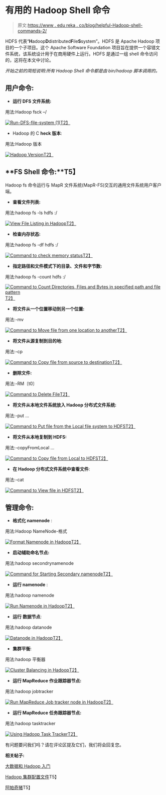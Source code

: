 # 有用的 Hadoop Shell 命令

> 原文:[https://www . edu reka . co/blog/helpful-Hadoop-shell-commands-2/](https://www.edureka.co/blog/helpful-hadoop-shell-commands-2/)

HDFS 代表“**H**adoop**D**distributed**F**ile**S**system”。HDFS 是 Apache Hadoop 项目的一个子项目。这个 Apache Software Foundation 项目旨在提供一个容错文件系统，该系统设计用于在商用硬件上运行。HDFS 是通过一组 shell 命令访问的，这将在本文中讨论。

*开始之前的简短说明:所有 Hadoop Shell 命令都是由 bin/hadoop 脚本调用的。*

## **用户命令:**

*   **运行 DFS 文件系统:**

用法:Hadoop fsck –/

[![Run-DFS-file-system (1)](../Images/552ac55721c10fcb9af78967fd9aaacb.png)T2】](https://cdn.edureka.co/blog/wp-content/uploads/2013/12/Run-DFS-file-system-1.png)

*   Hadoop 的 C **heck 版本**:

用法:Hadoop 版本

[![Hadoop Version ](../Images/0fd987a6fcdbd7b1adcd84ef1c173a13.png "Hadoop Version")T2】](https://cdn.edureka.co/blog/wp-content/uploads/2013/12/HadoopVersion-1.png)

## **FS Shell 命令:**T5】

Hadoop fs 命令运行与 MapR 文件系统(MapR-FS)交互的通用文件系统用户客户端。

*   **查看文件列表:**

用法:hadoop fs -ls hdfs :/

[![View File Listing in Hadoop](../Images/70a60b2ce9b32573707b1a8ca0320190.png "View File Listing in Hadoop")T2】](https://cdn.edureka.co/blog/wp-content/uploads/2013/12/ViewFileListing-1.png)

*   **检查内存状态:**

用法:hadoop fs -df hdfs :/

[![Command to check memory status](../Images/e4d797cd7a44c5985ee5eb1767a7dea4.png "Command to check memory status")T2】](https://www.edureka.co/blog/helpful-hadoop-shell-commands-2/)

*   **指定路径和文件模式下的目录、文件和字节数:**

用法:hadoop fs -count hdfs :/

[![Command to Count Directories, Files and Bytes in specified path and file pattern](../Images/8587299a0ec1d28a183b99d456a9440a.png "Command to Count Directories, Files and Bytes in specified path and file pattern")T2】](https://www.edureka.co/blog/helpful-hadoop-shell-commands-2/)

*   **将文件从一个位置移动到另一个位置:**

用法:-mv

[![Command to Move file from one location to another](../Images/9cb7b817a740ce3b58db68c641615c01.png "Command to Move file from one location to another")T2】](https://www.edureka.co/blog/helpful-hadoop-shell-commands-2/)

*   **将文件从源复制到目的地**:

用法:-cp

[![Command to Copy file from source to destination](../Images/eae6825a9fba7b6c1463fa798749a891.png "Command to Copy file from source to destination")T2】](https://www.edureka.co/blog/helpful-hadoop-shell-commands-2/)

*   **删除文件:**

用法:-RM〔t0〕

[![Command to Delete File](../Images/6cbd55ebb93f455766c6b9603374a67d.png "Command to Delete File")T2】](https://www.edureka.co/blog/helpful-hadoop-shell-commands-2/)

*   **将文件从本地文件系统放入 Hadoop 分布式文件系统:**

用法:-put <localsrc>…</localsrc>

[![Command to Put file from the Local file system to HDFS](../Images/55a98203cabefc820eb5f029b6519029.png "Command to Put file from the Local file system to HDFS")T2】](https://www.edureka.co/blog/helpful-hadoop-shell-commands-2/)

*   **将文件从本地复制到 HDFS:**

用法:-copyFromLocal <localsrc>…</localsrc>

[![Command to Copy file from Local to HDFS](../Images/fccd8f4f41ac1cf36509cfcee2fcdb6c.png "Command to Copy file from Local to HDFS")T2】](https://www.edureka.co/blog/helpful-hadoop-shell-commands-2/)

*   **在 Hadoop 分布式文件系统中查看文件**:

用法:-cat

[![Command to View file in HDFS](../Images/3279c4bd8761ebd135189b1f52df6c44.png "Command to View file in HDFS")T2】](https://www.edureka.co/blog/helpful-hadoop-shell-commands-2/)

## **管理命令:**

*   **格式化 namenode** :

用法:Hadoop NameNode-格式

[![Format Namenode in Hadoop](../Images/4aa0969087cdf7a40016645467e50669.png "Format Namenode in Hadoop")T2】](https://cdn.edureka.co/blog/wp-content/uploads/2013/12/FormatNamenode-1.png)

*   **启动辅助命名节点:**

用法:hadoop secondrynamenode

[![Command for Starting Secondary namenode](../Images/52648012bc4ca818a7c5ead82704a65c.png "Command for Starting Secondary namenode")T2】](https://www.edureka.co/blog/helpful-hadoop-shell-commands-2/)

*   **运行 namenode** :

用法:hadoop namenode

[![Run Namenode in Hadoop](../Images/646db9c5b1d1d4baf019c98ae91f6357.png "Run Namenode in Hadoop")T2】](https://cdn.edureka.co/blog/wp-content/uploads/2013/12/RunNamenode-1.png)

*   **运行** **数据节点**:

用法:hadoop datanode

[![Datanode in Hadoop](../Images/37461b30f90c755a5a7a3899e0fe2671.png "Datanode in Hadoop")T2】](https://cdn.edureka.co/blog/wp-content/uploads/2013/12/RunDatanode-1.png)

*   **集群平衡**:

用法:hadoop 平衡器

[![Cluster Balancing in Hadoop](../Images/952f9ddb37814fd731d4f466b7ff2c54.png "Cluster Balancing in Hadoop")T2】](https://cdn.edureka.co/blog/wp-content/uploads/2013/12/ClusterBalancing-1.png)

*   **运行 MapReduce 作业跟踪器节点:**

用法:hadoop jobtracker

[![Run MapReduce Job tracker node in Hadoop](../Images/963e3c0cd40400fcda095e3f4cfbf7cb.png "Run MapReduce Job tracker node in Hadoop")T2】](https://cdn.edureka.co/blog/wp-content/uploads/2013/12/MapreduceJobTracker-1.png)

*   **运行 MapReduce 任务跟踪器节点:**

用法:hadoop tasktracker

[![Using Hadoop Task Tracker](../Images/be07ba79ebac23d8ae69f1c577ff86ed.png "Using Hadoop Task Tracker")T2】](https://cdn.edureka.co/blog/wp-content/uploads/2013/12/MapreduceTaskTracker-1.png)

有问题要问我们吗？请在评论区提及它们，我们将会回复您。

**相关帖子:**

[大数据和 Hadoop 入门](https://www.edureka.co/big-data-and-hadoop)

[Hadoop 集群配置文件](https://www.edureka.co/blog/hadoop-cluster-configuration-files/)T5】

[阿帕奇猪](https://www.edureka.co/blog/operators-in-apache-pig/)T5】